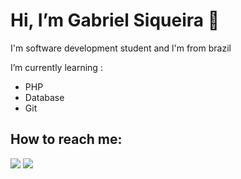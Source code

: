 #  Hi, I’m Gabriel Siqueira 👋

I'm software development student and l'm from brazil

I’m currently learning :
* PHP
* Database
* Git  

## How to reach me:

<a href="https://instagram.com/gabrielsb21" target="_blank"><img src="https://img.shields.io/badge/-Instagram-%23E4405F?style=for-the-badge&logo=instagram&logoColor=white" target="_blank"></a> <a href = "gabrielbarreto.siqueira@gmail.com"><img src="https://img.shields.io/badge/Gmail-D14836?style=for-the-badge&logo=gmail&logoColor=white" target="_blank"></a>

<!---
gabrielsb80/gabrielsb80 is a ✨ special ✨ repository because its `README.md` (this file) appears on your GitHub profile.
You can click the Preview link to take a look at your changes.
--->

